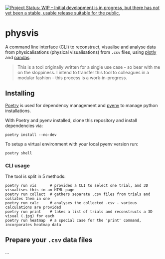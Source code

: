 [![Project Status: WIP – Initial development is in progress, but there has not yet been a stable, usable release suitable for the public.](https://www.repostatus.org/badges/latest/wip.svg)](https://www.repostatus.org/#wip)

# physvis
A command line interface (CLI) to reconstruct, visualise and analyse data from physicalisations (physical visualisations) from `.csv` files, using [plotly](https://plotly.com/) and [pandas](https://pandas.pydata.org/).

> This is a tool originally written for a single use case - so bear with me on the sloppiness. I intend to transfer this tool to colleagues in a modular fashion - this process is a work-in-progress.

## Installing

[Poetry](https://python-poetry.org/) is used for dependency management and
[pyenv](https://github.com/pyenv/pyenv) to manage python installations.

With Poetry and pyenv installed, clone this repository and install dependencies via:

```shell
poetry install --no-dev
```

To setup a virtual environment with your local pyenv version run:

```shell
poetry shell
```

### CLI usage
The tool is split in 5 methods:
```shell
poetry run vis      # provides a CLI to select one trial, and 3D visualises this in an HTML page
poetry run collect  # gathers separate .csv files from trials and collates them in one
poetry run calc     # analyses the collected .csv - various calculations are provided
poetry run print    # takes a list of trials and reconstructs a 3D visual (.jpg) for each
poetry run heatmap  # a special case for the 'print' command, incorporates heatmap data
```

## Prepare your `.csv` data files
...
